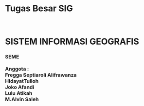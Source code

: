 # Tugas Besar SIG
</br>
<H1>SISTEM INFORMASI GEOGRAFIS</H1>
  <H3>SEME
</br>
</br>
Anggota : </br>
Fregga Septiaroli Alifrawanza</br>
HidayatTulloh</br>
Joko Afandi</br>
Lulu Atikah</br>
M.Alvin Saleh</br>

